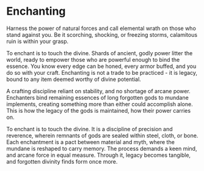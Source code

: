 # Enchanting


Harness the power of natural forces and call elemental wrath on those who stand against you. Be it scorching, shocking, or freezing storms, calamitous ruin is within your grasp.

To enchant is to touch the divine. Shards of ancient, godly power litter the world, ready to empower those who are powerful enough to bind the essence. You know every edge can be honed, every armor buffed, and you do so with your craft. Enchanting is not a trade to be practiced - it is legacy, bound to any item deemed worthy of divine potential.

A crafting discipline reliant on stability, and no shortage of arcane power. Enchanters bind remaining essences of long forgotten gods to mundane implements, creating something more than either could accomplish alone. This is how the legacy of the gods is maintained, how their power carries on.

To enchant is to touch the divine. It is a discipline of precision and reverence, wherein remnants of gods are sealed within steel, cloth, or bone. Each enchantment is a pact between material and myth, where the mundane is reshaped to carry memory. The process demands a keen mind, and arcane force in equal measure. Through it, legacy becomes tangible, and forgotten divinity finds form once more.




